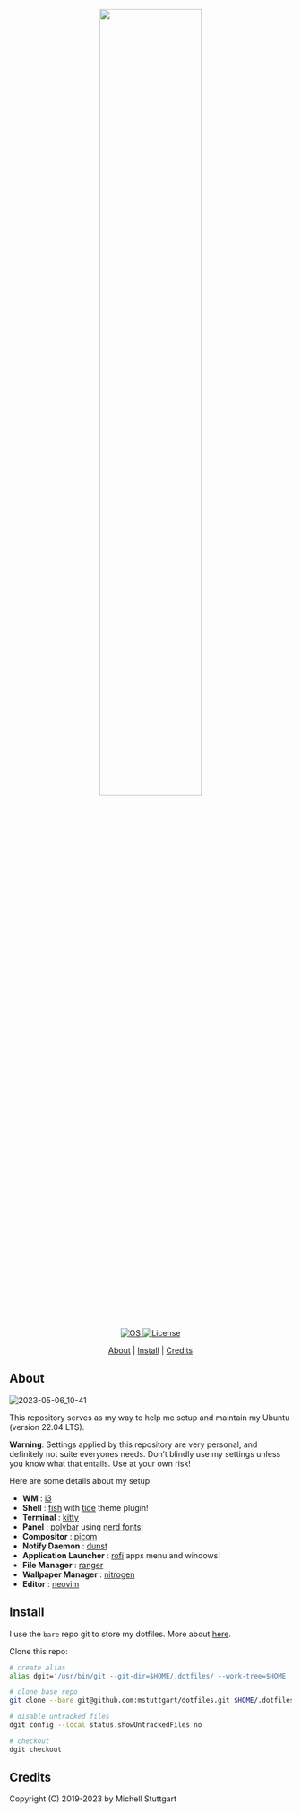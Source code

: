 <p align="center">
  <a href="https://github.com/mstuttgart/dotfiles/">
    <img src="https://user-images.githubusercontent.com/8174740/236652567-5927a005-e18b-4037-b92a-8779cdf2c970.png" width="60%">
  </a>
</p>

<p align="center">
  <a href="https://github.com/mstuttgart/dotfiles">
    <img src="https://img.shields.io/badge/OS-Linux-informational?style=for-the-badge&logo=linux&logoColor=white&color=bed5c5" alt="OS">
  </a>
  <a href="https://github.com/mstuttgart/dotfiles/blob/master/LICENSE">
    <img src="https://img.shields.io/github/license/mstuttgart/dotfiles.svg?style=for-the-badge&color=bed5c5" alt="License">
  </a>
</p>

<p align="center">
  <a href="#about">About</a> |
  <a href="#install">Install</a> |
  <a href="#credits">Credits</a>
</p>

## About

![2023-05-06_10-41](https://user-images.githubusercontent.com/8174740/236627842-bd9fea77-8537-408e-ac8c-0b2db0a24c96.png)

This repository serves as my way to help me setup and maintain my Ubuntu (version 22.04 LTS).

**Warning**: Settings applied by this repository are very personal, and definitely not suite everyones needs. Don’t blindly use my settings unless you know what that entails. Use at your own risk!

Here are some details about my setup:

- **WM**                           : [i3](https://github.com/i3/i3)
- **Shell**                        : [fish](https://fishshell.com/) with [tide](https://github.com/IlanCosman/tide) theme plugin!
- **Terminal**                     : [kitty](https://github.com/kovidgoyal/kitty)
- **Panel**                        : [polybar](https://github.com/polybar/polybar) using [nerd fonts](https://github.com/ryanoasis/nerd-fonts)!
- **Compositor**                   : [picom](https://github.com/chjj/compton)
- **Notify Daemon**                : [dunst](https://wiki.archlinux.org/index.php/Dunst)
- **Application Launcher**         : [rofi](https://github.com/davatorium/rofi) apps menu and windows!
- **File Manager**                 : [ranger](https://github.com/ranger/ranger)
- **Wallpaper Manager**            : [nitrogen](https://github.com/l3ib/nitrogen)
- **Editor**                       : [neovim](https://neovim.io/)

## Install

I use the `bare` repo git to store my dotfiles. More about [here](https://www.atlassian.com/git/tutorials/dotfiles).

Clone this repo:

```sh
# create alias
alias dgit='/usr/bin/git --git-dir=$HOME/.dotfiles/ --work-tree=$HOME'

# clone base repo
git clone --bare git@github.com:mstuttgart/dotfiles.git $HOME/.dotfiles

# disable untracked files
dgit config --local status.showUntrackedFiles no

# checkout
dgit checkout
```

## Credits

Copyright (C) 2019-2023 by Michell Stuttgart
